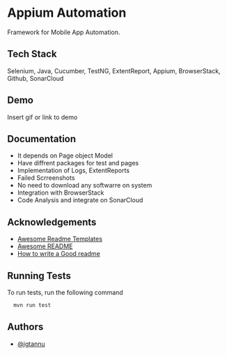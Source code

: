 
# Appium Automation

Framework for Mobile App Automation.




## Tech Stack

Selenium, Java, Cucumber, TestNG, ExtentReport, Appium, BrowserStack, Github, SonarCloud


## Demo

Insert gif or link to demo


## Documentation

 - It depends on Page object Model
 - Have diffrent packages for test and pages
 - Implementation of Logs, ExtentReports
 - Failed Scrreenshots
 - No need to download any softwarre on system
 - Integration with BrowserStack
 - Code Analysis and integrate on SonarCloud


## Acknowledgements

 - [Awesome Readme Templates](https://awesomeopensource.com/project/elangosundar/awesome-README-templates)
 - [Awesome README](https://github.com/matiassingers/awesome-readme)
 - [How to write a Good readme](https://bulldogjob.com/news/449-how-to-write-a-good-readme-for-your-github-project)


## Running Tests

To run tests, run the following command

```bash
  mvn run test
```


## Authors

- [@igtannu](https://github.com/igtannu)

